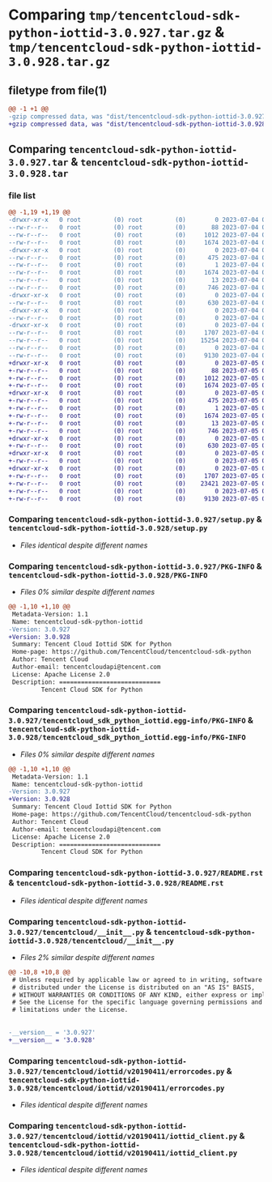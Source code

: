 # Comparing `tmp/tencentcloud-sdk-python-iottid-3.0.927.tar.gz` & `tmp/tencentcloud-sdk-python-iottid-3.0.928.tar.gz`

## filetype from file(1)

```diff
@@ -1 +1 @@
-gzip compressed data, was "dist/tencentcloud-sdk-python-iottid-3.0.927.tar", last modified: Tue Jul  4 00:24:08 2023, max compression
+gzip compressed data, was "dist/tencentcloud-sdk-python-iottid-3.0.928.tar", last modified: Wed Jul  5 00:28:08 2023, max compression
```

## Comparing `tencentcloud-sdk-python-iottid-3.0.927.tar` & `tencentcloud-sdk-python-iottid-3.0.928.tar`

### file list

```diff
@@ -1,19 +1,19 @@
-drwxr-xr-x   0 root         (0) root         (0)        0 2023-07-04 00:24:08.000000 tencentcloud-sdk-python-iottid-3.0.927/
--rw-r--r--   0 root         (0) root         (0)       88 2023-07-04 00:24:08.000000 tencentcloud-sdk-python-iottid-3.0.927/setup.cfg
--rw-r--r--   0 root         (0) root         (0)     1012 2023-07-04 00:24:08.000000 tencentcloud-sdk-python-iottid-3.0.927/setup.py
--rw-r--r--   0 root         (0) root         (0)     1674 2023-07-04 00:24:08.000000 tencentcloud-sdk-python-iottid-3.0.927/PKG-INFO
-drwxr-xr-x   0 root         (0) root         (0)        0 2023-07-04 00:24:08.000000 tencentcloud-sdk-python-iottid-3.0.927/tencentcloud_sdk_python_iottid.egg-info/
--rw-r--r--   0 root         (0) root         (0)      475 2023-07-04 00:24:08.000000 tencentcloud-sdk-python-iottid-3.0.927/tencentcloud_sdk_python_iottid.egg-info/SOURCES.txt
--rw-r--r--   0 root         (0) root         (0)        1 2023-07-04 00:24:08.000000 tencentcloud-sdk-python-iottid-3.0.927/tencentcloud_sdk_python_iottid.egg-info/dependency_links.txt
--rw-r--r--   0 root         (0) root         (0)     1674 2023-07-04 00:24:08.000000 tencentcloud-sdk-python-iottid-3.0.927/tencentcloud_sdk_python_iottid.egg-info/PKG-INFO
--rw-r--r--   0 root         (0) root         (0)       13 2023-07-04 00:24:08.000000 tencentcloud-sdk-python-iottid-3.0.927/tencentcloud_sdk_python_iottid.egg-info/top_level.txt
--rw-r--r--   0 root         (0) root         (0)      746 2023-07-04 00:24:08.000000 tencentcloud-sdk-python-iottid-3.0.927/README.rst
-drwxr-xr-x   0 root         (0) root         (0)        0 2023-07-04 00:24:08.000000 tencentcloud-sdk-python-iottid-3.0.927/tencentcloud/
--rw-r--r--   0 root         (0) root         (0)      630 2023-07-04 00:24:08.000000 tencentcloud-sdk-python-iottid-3.0.927/tencentcloud/__init__.py
-drwxr-xr-x   0 root         (0) root         (0)        0 2023-07-04 00:24:08.000000 tencentcloud-sdk-python-iottid-3.0.927/tencentcloud/iottid/
--rw-r--r--   0 root         (0) root         (0)        0 2023-07-04 00:24:08.000000 tencentcloud-sdk-python-iottid-3.0.927/tencentcloud/iottid/__init__.py
-drwxr-xr-x   0 root         (0) root         (0)        0 2023-07-04 00:24:08.000000 tencentcloud-sdk-python-iottid-3.0.927/tencentcloud/iottid/v20190411/
--rw-r--r--   0 root         (0) root         (0)     1707 2023-07-04 00:24:08.000000 tencentcloud-sdk-python-iottid-3.0.927/tencentcloud/iottid/v20190411/errorcodes.py
--rw-r--r--   0 root         (0) root         (0)    15254 2023-07-04 00:24:08.000000 tencentcloud-sdk-python-iottid-3.0.927/tencentcloud/iottid/v20190411/models.py
--rw-r--r--   0 root         (0) root         (0)        0 2023-07-04 00:24:08.000000 tencentcloud-sdk-python-iottid-3.0.927/tencentcloud/iottid/v20190411/__init__.py
--rw-r--r--   0 root         (0) root         (0)     9130 2023-07-04 00:24:08.000000 tencentcloud-sdk-python-iottid-3.0.927/tencentcloud/iottid/v20190411/iottid_client.py
+drwxr-xr-x   0 root         (0) root         (0)        0 2023-07-05 00:28:08.000000 tencentcloud-sdk-python-iottid-3.0.928/
+-rw-r--r--   0 root         (0) root         (0)       88 2023-07-05 00:28:08.000000 tencentcloud-sdk-python-iottid-3.0.928/setup.cfg
+-rw-r--r--   0 root         (0) root         (0)     1012 2023-07-05 00:28:08.000000 tencentcloud-sdk-python-iottid-3.0.928/setup.py
+-rw-r--r--   0 root         (0) root         (0)     1674 2023-07-05 00:28:08.000000 tencentcloud-sdk-python-iottid-3.0.928/PKG-INFO
+drwxr-xr-x   0 root         (0) root         (0)        0 2023-07-05 00:28:08.000000 tencentcloud-sdk-python-iottid-3.0.928/tencentcloud_sdk_python_iottid.egg-info/
+-rw-r--r--   0 root         (0) root         (0)      475 2023-07-05 00:28:08.000000 tencentcloud-sdk-python-iottid-3.0.928/tencentcloud_sdk_python_iottid.egg-info/SOURCES.txt
+-rw-r--r--   0 root         (0) root         (0)        1 2023-07-05 00:28:08.000000 tencentcloud-sdk-python-iottid-3.0.928/tencentcloud_sdk_python_iottid.egg-info/dependency_links.txt
+-rw-r--r--   0 root         (0) root         (0)     1674 2023-07-05 00:28:08.000000 tencentcloud-sdk-python-iottid-3.0.928/tencentcloud_sdk_python_iottid.egg-info/PKG-INFO
+-rw-r--r--   0 root         (0) root         (0)       13 2023-07-05 00:28:08.000000 tencentcloud-sdk-python-iottid-3.0.928/tencentcloud_sdk_python_iottid.egg-info/top_level.txt
+-rw-r--r--   0 root         (0) root         (0)      746 2023-07-05 00:28:08.000000 tencentcloud-sdk-python-iottid-3.0.928/README.rst
+drwxr-xr-x   0 root         (0) root         (0)        0 2023-07-05 00:28:08.000000 tencentcloud-sdk-python-iottid-3.0.928/tencentcloud/
+-rw-r--r--   0 root         (0) root         (0)      630 2023-07-05 00:28:08.000000 tencentcloud-sdk-python-iottid-3.0.928/tencentcloud/__init__.py
+drwxr-xr-x   0 root         (0) root         (0)        0 2023-07-05 00:28:08.000000 tencentcloud-sdk-python-iottid-3.0.928/tencentcloud/iottid/
+-rw-r--r--   0 root         (0) root         (0)        0 2023-07-05 00:28:08.000000 tencentcloud-sdk-python-iottid-3.0.928/tencentcloud/iottid/__init__.py
+drwxr-xr-x   0 root         (0) root         (0)        0 2023-07-05 00:28:08.000000 tencentcloud-sdk-python-iottid-3.0.928/tencentcloud/iottid/v20190411/
+-rw-r--r--   0 root         (0) root         (0)     1707 2023-07-05 00:28:08.000000 tencentcloud-sdk-python-iottid-3.0.928/tencentcloud/iottid/v20190411/errorcodes.py
+-rw-r--r--   0 root         (0) root         (0)    23421 2023-07-05 00:28:08.000000 tencentcloud-sdk-python-iottid-3.0.928/tencentcloud/iottid/v20190411/models.py
+-rw-r--r--   0 root         (0) root         (0)        0 2023-07-05 00:28:08.000000 tencentcloud-sdk-python-iottid-3.0.928/tencentcloud/iottid/v20190411/__init__.py
+-rw-r--r--   0 root         (0) root         (0)     9130 2023-07-05 00:28:08.000000 tencentcloud-sdk-python-iottid-3.0.928/tencentcloud/iottid/v20190411/iottid_client.py
```

### Comparing `tencentcloud-sdk-python-iottid-3.0.927/setup.py` & `tencentcloud-sdk-python-iottid-3.0.928/setup.py`

 * *Files identical despite different names*

### Comparing `tencentcloud-sdk-python-iottid-3.0.927/PKG-INFO` & `tencentcloud-sdk-python-iottid-3.0.928/PKG-INFO`

 * *Files 0% similar despite different names*

```diff
@@ -1,10 +1,10 @@
 Metadata-Version: 1.1
 Name: tencentcloud-sdk-python-iottid
-Version: 3.0.927
+Version: 3.0.928
 Summary: Tencent Cloud Iottid SDK for Python
 Home-page: https://github.com/TencentCloud/tencentcloud-sdk-python
 Author: Tencent Cloud
 Author-email: tencentcloudapi@tencent.com
 License: Apache License 2.0
 Description: ============================
         Tencent Cloud SDK for Python
```

### Comparing `tencentcloud-sdk-python-iottid-3.0.927/tencentcloud_sdk_python_iottid.egg-info/PKG-INFO` & `tencentcloud-sdk-python-iottid-3.0.928/tencentcloud_sdk_python_iottid.egg-info/PKG-INFO`

 * *Files 0% similar despite different names*

```diff
@@ -1,10 +1,10 @@
 Metadata-Version: 1.1
 Name: tencentcloud-sdk-python-iottid
-Version: 3.0.927
+Version: 3.0.928
 Summary: Tencent Cloud Iottid SDK for Python
 Home-page: https://github.com/TencentCloud/tencentcloud-sdk-python
 Author: Tencent Cloud
 Author-email: tencentcloudapi@tencent.com
 License: Apache License 2.0
 Description: ============================
         Tencent Cloud SDK for Python
```

### Comparing `tencentcloud-sdk-python-iottid-3.0.927/README.rst` & `tencentcloud-sdk-python-iottid-3.0.928/README.rst`

 * *Files identical despite different names*

### Comparing `tencentcloud-sdk-python-iottid-3.0.927/tencentcloud/__init__.py` & `tencentcloud-sdk-python-iottid-3.0.928/tencentcloud/__init__.py`

 * *Files 2% similar despite different names*

```diff
@@ -10,8 +10,8 @@
 # Unless required by applicable law or agreed to in writing, software
 # distributed under the License is distributed on an "AS IS" BASIS,
 # WITHOUT WARRANTIES OR CONDITIONS OF ANY KIND, either express or implied.
 # See the License for the specific language governing permissions and
 # limitations under the License.
 
 
-__version__ = '3.0.927'
+__version__ = '3.0.928'
```

### Comparing `tencentcloud-sdk-python-iottid-3.0.927/tencentcloud/iottid/v20190411/errorcodes.py` & `tencentcloud-sdk-python-iottid-3.0.928/tencentcloud/iottid/v20190411/errorcodes.py`

 * *Files identical despite different names*

### Comparing `tencentcloud-sdk-python-iottid-3.0.927/tencentcloud/iottid/v20190411/iottid_client.py` & `tencentcloud-sdk-python-iottid-3.0.928/tencentcloud/iottid/v20190411/iottid_client.py`

 * *Files identical despite different names*


